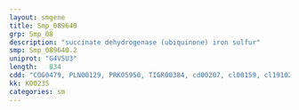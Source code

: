 ```yaml
---
layout: smgene
title: Smp_089640
grp: Smp_08
description: "succinate dehydrogenase (ubiquinone) iron sulfur"
smp: Smp_089640.2
uniprot: "G4V5U3"
length:   834
cdd: "COG0479, PLN00129, PRK05950, TIGR00384, cd00207, cl00159, cl19102, pfam13085, pfam13534"
kk: K00235
categories: sm
---
```

